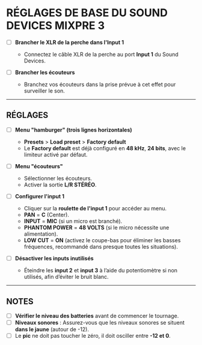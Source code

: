 # RÉGLAGES DE BASE DU SOUND DEVICES MIXPRE 3

- [ ] **Brancher le XLR de la perche dans l'Input 1**  
  - Connectez le câble XLR de la perche au port **Input 1** du Sound Devices.

- [ ] **Brancher les écouteurs**  
  - Branchez vos écouteurs dans la prise prévue à cet effet pour surveiller le son.

---

## RÉGLAGES

- [ ] **Menu "hamburger" (trois lignes horizontales)**  
  - **Presets** > **Load preset** > **Factory default**  
  - Le **Factory default** est déjà configuré en **48 kHz**, **24 bits**, avec le limiteur activé par défaut.

- [ ] **Menu "écouteurs"**  
  - Sélectionner les écouteurs.
  - Activer la sortie **L/R STÉRÉO**.

- [ ] **Configurer l'input 1**  
  - Cliquer sur la **roulette de l'input 1** pour accéder au menu.
  - **PAN** = **C** (Center).
  - **INPUT** = **MIC** (si un micro est branché).
  - **PHANTOM POWER** = **48 VOLTS** (si le micro nécessite une alimentation).
  - **LOW CUT** = **ON** (activez le coupe-bas pour éliminer les basses fréquences, recommandé dans presque toutes les situations).

- [ ] **Désactiver les inputs inutilisés**  
  - Éteindre les **input 2** et **input 3** à l’aide du potentiomètre si non utilisés, afin d’éviter le bruit blanc.

---

## NOTES

- [ ] **Vérifier le niveau des batteries** avant de commencer le tournage.
- [ ] **Niveaux sonores** : Assurez-vous que les niveaux sonores se situent **dans le jaune** (autour de -12).
- [ ] Le **pic** ne doit pas toucher le zéro, il doit osciller entre **-12 et 0**.
